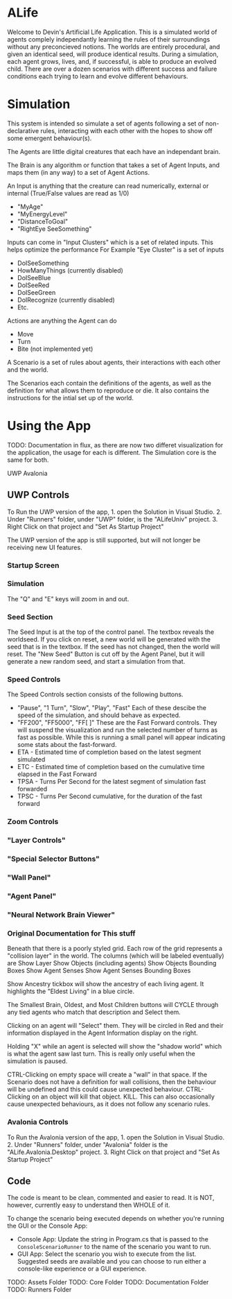 # ALife

Welcome to Devin's Artificial Life Application. This is a simulated world of agents complely independantly learning the rules of their surroundings without any preconcieved notions. 
The worlds are entirely procedural, and given an identical seed, will produce identical results. 
During a simulation, each agent grows, lives, and, if successful, is able to produce an evolved child. There are over a dozen scenarios with different success and failure conditions each trying to learn 
and evolve different behaviours.

# Simulation

This system is intended so simulate a set of agents following a set of non-declarative rules, interacting with each other with the hopes to show off some emergent behaviour(s).

The Agents are little digital creatures that each have an independant brain.

The Brain is any algorithm or function that takes a set of Agent Inputs, and maps them (in any way) to a set of Agent Actions.

An Input is anything that the creature can read numerically, external or internal (True/False values are read as 1/0)
- "MyAge"
- "MyEnergyLevel"
- "DistanceToGoal"
- "RightEye SeeSomething"

Inputs can come in "Input Clusters" which is a set of related inputs. This helps optimize the performance
For Example "Eye Cluster" is a set of inputs 
- DoISeeSomething
- HowManyThings (currently disabled)
- DoISeeBlue
- DoISeeRed
- DoISeeGreen
- DoIRecognize (currently disabled)
- Etc.

Actions are anything the Agent can do
- Move
- Turn
- Bite (not implemented yet)


A Scenario is a set of rules about agents, their interactions with each other and the world.

The Scenarios each contain the definitions of the agents, as well as the definition for what allows them to reproduce or die. It also contains the instructions for the intial set up of the world.

# Using the App
TODO: Documentation in flux, as there are now two differet visualization for the application, the usage for each is different.
The Simulation core is the same for both.

UWP
Avalonia

## UWP Controls

To Run the UWP version of the app, 
    1. open the Solution in Visual Studio.
    2. Under "Runners" folder, under "UWP" folder, is the "ALifeUniv" project.
    3. Right Click on that project and "Set As Startup Project"

The UWP version of the app is still supported, but will not longer be receiving new UI features.

### Startup Screen

### Simulation
The "Q" and "E" keys will zoom in and out.

### Seed Section
The Seed Input is at the top of the control panel. The textbox reveals the worldseed. 
If you click on reset, a new world will be generated with the seed that is in the textbox. If the seed has not changed, then the world will reset.
The "New Seed" Button is cut off by the Agent Panel, but it will generate a new random seed, and start a simulation from that.

### Speed Controls
The Speed Controls section consists of the following buttons. 
 - "Pause", "1 Turn", "Slow", "Play", "Fast"
Each of these descibe the speed of the simulation, and should behave as expected.
 - "FF200", "FF5000", "FF[      ]"
These are the Fast Forward controls. They will suspend the visualization and run the selected number of turns as fast as possible.
While this is running a small panel will appear indicating some stats about the fast-forward.
 - ETA - Estimated time of completion based on the latest segment simulated 
 - ETC - Estimated time of completion based on the cumulative time elapsed in the Fast Forward
 - TPSA - Turns Per Second for the latest segment of simulation fast forwarded
 - TPSC - Turns Per Second cumulative, for the duration of the fast forward

### Zoom Controls
### "Layer Controls"
### "Special Selector Buttons"
### "Wall Panel"
### "Agent Panel"
### "Neural Network Brain Viewer"

### Original Documentation for This stuff
Beneath that there is a poorly styled grid. 
Each row of the grid represents a "collision layer" in the world.
The columns (which will be labeled eventually) are
    Show Layer
    Show Objects (including agents)
    Show Objects Bounding Boxes
    Show Agent Senses
    Show Agent Senses Bounding Boxes

Show Ancestry tickbox will show the ancestry of each living agent. It highlights the "Eldest Living" in a blue circle.

The Smallest Brain, Oldest, and Most Children buttons will CYCLE through any tied agents who match that description and Select them.

Clicking on an agent will "Select" them. They will be circled in Red and their information displayed in the Agent Information display on the right.

Holding "X" while an agent is selected will show the "shadow world" which is what the agent saw last turn. This is really only useful when the simulation is paused.

CTRL-Clicking on empty space will create a "wall" in that space. If the Scenario does not have a definition for wall collisions, then the behaviour will be undefined and this could cause unexpected behaviour. 
CTRL-Clicking on an object will kill that object. KILL. This can also occasionally cause unexpected behaviours, as it does not follow any scenario rules.

### Avalonia Controls

To Run the Avalonia  version of the app, 
    1. open the Solution in Visual Studio.
    2. Under "Runners" folder, under "Avalonia" folder is the "ALife.Avalonia.Desktop" project.
    3. Right Click on that project and "Set As Startup Project"


## Code

The code is meant to be clean, commented and easier to read. 
It is NOT, however, currently easy to understand then WHOLE of it. 

To change the scenario being executed depends on whether you're running the GUI or the Console App:

- Console App: Update the string in Program.cs that is passed to the `ConsoleScenarioRunner` to the name of the scenario you want to run.
- GUI App: Select the scenario you wish to execute from the list. Suggested seeds are available and you can choose to run either a console-like experience or a GUI experience.

TODO: Assets Folder
TODO: Core Folder
TODO: Documentation Folder
TODO: Runners Folder

